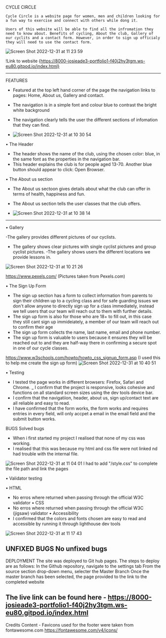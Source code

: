 CYCLE CIRCLE

    Cycle Circle is a website page for women, men and children looking for a fun way to exercise and connect with others while dong it.

    Users of this website will be able to find all the infromation they need to know about. Benefits of cycling, About the club, Gallery of our cyclits and a contact form. However, in order to sign up officialy they will need to use the contact form. 
    
 ![Screen Shot 2022-12-31 at 11 23 59](https://user-images.githubusercontent.com/116975650/210134957-d0f1172a-ca7b-4ae1-ae67-2ed14cc114c3.png)



 !Link to website {https://8000-josieade3-portfolio1-f40j2hy3tgm.ws-eu80.gitpod.io/index.html}

-----------------------------------------------------------------------------------------------------------------------------
FEATURES
- Featured at the top left hand corner of the page the navigation links to pages: Home, About us, Gallery and contact.
- The navigation is in a simple font and colour blue to contrast the bright white background
- The navigation clearly tells the user the different sections of infomation that they can find.

- ![Screen Shot 2022-12-31 at 10 30 54](https://user-images.githubusercontent.com/116975650/210133518-d97e7c89-a71e-44c9-89d6-dcc027b6b364.png)

 • The Header
 - The header shows the name of the club, using the chosen color: blue, in the same font as the properties in the navigation bar.
 - This header explains the club is for people aged 13-70.
Another blue button should appear to click: Open Browser.

 • The About us section
- The About us sectoon gives details about what the club can offer in terms of health, happiness and fun.
- The About us section tells the user classes that the club offers.

- ![Screen Shot 2022-12-31 at 10 38 14](https://user-images.githubusercontent.com/116975650/210133715-1337bb88-13e1-4360-a41b-d74828a4339f.png)

------------------------------------------------------------------------------------------------------------------------------
• Gallery

-The gallery provides different pictures of our cyclists.
- The gallery shows clear pictures with single cyclist pictures and group cyclist pictures.
-The gallery shows users the different locations we provide lessons in.

![Screen Shot 2022-12-31 at 10 21 26](https://user-images.githubusercontent.com/116975650/210134049-d724357c-8238-4e63-adb7-4358a38505d5.png)

https://www.pexels.com/ (Pictures taken from Pexels.com)

• The Sign Up Form
- The sign up section has a form to collect information from parents to sign their children up to a cycling class and for safe guarding issues we don't allow anyone to directly sign up for a class immediately, instead we tell users that our team will reach out to them with further details.
- The sign up form is also for those who are 18+ to fill out, in this case they still cant sign up immideiately, a member of our team will reach out to confirm their age
- The sign up form collects the name, last name, email and phone number.
- The sign up form is valuable to users because it ensures they will be reached out to and they are half-way there in confirming a secure spot in one of our cycle classes.

https://www.w3schools.com/howto/howto_css_signup_form.asp (I used this to help me create the sign up form)
![Screen Shot 2022-12-31 at 10 40 51](https://user-images.githubusercontent.com/116975650/210133898-0807d2a4-98f0-4924-ae99-53d4f3231394.png)

• Testing
- I tested the page works in different browsers: Firefox, Safari and Chrome.
_ I confirm that the project is responsive, looks cohesive and functions on all standard screen sizes using 
the dev tools device bar.
- I confirm that the navigatiion, header, about us, sign up/contact text are all reliable and 
easy to read.
- I have confirmed that the form works, the form works and requires entries in every field, will only accpet a
email in the email field and the submit button works.

BUGS
Solved bugs
- When i first started my project I realised that none of my css was working.
- I realised that this was because my html and css file were not linked nd had trouble with the internal file.

![Screen Shot 2022-12-31 at 11 04 01](https://user-images.githubusercontent.com/116975650/210134451-88b24d68-d0ad-4196-9811-fad069ba3240.png)
I had to add "/style.css" to complete the file path and link the pages

• Validator testing

• HTML
- No erros where returned when passing through the official W3C validator
• CSS
- No erros where returned when passing through the official W3C (jigsaw) validator
• Accessibility
 - I confirmed that the colors and fonts chosen are easy to read and accessible by running it through lighthouse dev tools

![Screen Shot 2022-12-31 at 11 17 43](https://user-images.githubusercontent.com/116975650/210134757-0bf0049f-7df6-43a0-a00b-85071cae09c9.png)

UNFIXED BUGS
No unfixed bugs
------------------------------------------------------------------------------------------------------------
DEPLOYMENT
The site was deployed to Git hub pages. The steps to deploy are as follows:
In the Github repository, navigate to the settings tab
From the source section drop-down menu, selecter the Master Branch
Once the master branch has been selected, the page provided to the link to the completed website

The live link can be found here - https://8000-josieade3-portfolio1-f40j2hy3tgm.ws-eu80.gitpod.io/index.html
----------------------------------------------------------------------------------------------------------
Credits
Content -
Favicons used for the footer were taken from fontawesome.com https://fontawesome.com/v4/icons/
